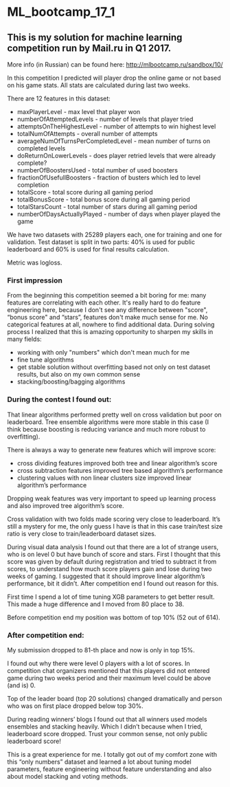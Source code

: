 # ML_bootcamp_17_1
## This is my solution for machine learning competition run by Mail.ru in Q1 2017.

More info (in Russian) can be found here:
http://mlbootcamp.ru/sandbox/10/

In this competition I predicted will player drop the online game or not based on his game stats.
All stats are calculated during last two weeks.

There are 12 features in this dataset:
- maxPlayerLevel - max level that player won
- numberOfAttemptedLevels - number of levels that player tried
- attemptsOnTheHighestLevel - number of attempts to win highest level
- totalNumOfAttempts - overall number of attempts
- averageNumOfTurnsPerCompletedLevel - mean number of turns on completed levels
- doReturnOnLowerLevels - does player retried levels that were already complete?
- numberOfBoostersUsed - total number of used boosters
- fractionOfUsefullBoosters - fraction of busters which led to level completion
- totalScore - total score during all gaming period
- totalBonusScore - total bonus score during all gaming period
- totalStarsCount - total number of stars during all gaming period
- numberOfDaysActuallyPlayed - number of days when player played the game

We have two datasets with 25289 players each, one for training and one for validation.
Test dataset is split in two parts: 40% is used for public leaderboard and 60% is used for final results calculation.

Metric was logloss.


### First impression
From the beginning this competition seemed a bit boring for me: many features are correlating with each other. It's really hard to do feature engineering here, because I don't see any difference between "score", “bonus score" and “stars”, features don't make much sense for me. No categorical features at all, nowhere to find additional data. 
During solving process I realized that this is amazing opportunity to sharpen my skills in many fields: 
- working with only "numbers" which don't mean much for me
- fine tune algorithms
- get stable solution without overfitting based not only on test dataset results, but also on my own common sense
- stacking/boosting/bagging algorithms


### During the contest I found out:
That linear algorithms performed pretty well on cross validation but poor on leaderboard. Tree ensemble algorithms were more stable in this case (I think because boosting is reducing variance and much more robust to overfitting).

There is always a way to generate new features which will improve score:
- cross dividing features improved both tree and linear algorithm’s score
- cross subtraction features improved tree based algorithm’s performance
- clustering values with non linear clusters size improved linear algorithm’s performance

Dropping weak features was very important to speed up learning process and also improved tree algorithm’s score.

Cross validation with two folds made scoring very close to leaderboard. It’s still a mystery for me, the only guess I have is that in this case train/test size ratio is very close to train/leaderboard dataset sizes.

During visual data analysis I found out that there are a lot of strange users, who is on level 0 but have bunch of score and stars. First I thought that this score was given by default during registration and tried to subtract it from scores, to understand how much score players gain and lose during two weeks of gaming. I suggested that it should improve linear algorithm’s performance, bit it didn’t. After competition end I found out reason for this.

First time I spend a lot of time tuning XGB parameters to get better result. This made a huge difference and I moved from 80 place to 38.

Before competition end my position was bottom of top 10% (52 out of 614).


### After competition end:
My submission dropped to 81-th place and now is only in top 15%.

I found out why there were level 0 players with a lot of scores. In competition chat organizers mentioned that this players did not entered game during two weeks period and their maximum level could be above (and is) 0.

Top of the leader board (top 20 solutions) changed dramatically and person who was on first place dropped below top 30%.

During reading winners’ blogs I found out that all winners used models ensembles and stacking heavily. Which I didn’t because when I tried, leaderboard score dropped. Trust your common sense, not only public leaderboard score!

This is a great experience for me. I totally got out of my comfort zone with this “only numbers” dataset and learned a lot about tuning model parameters, feature engineering without feature understanding and also about model stacking and voting methods.
